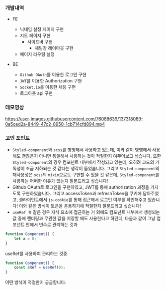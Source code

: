 ### 개발내역
- FE
  - 닉네임 설정 페이지 구현
  - 지도 페이지 구현
    - 사이드바 구현
      - 채팅창 레이아웃 구현
  - 페이지 라우팅 설정

- BE 
  - `Github OAuth`를 이용한 로그인 구현
  - `JWT`를 이용한 Authorization 구현
  - `Socket.io`를 이용한 채팅 구현 
  - 로그아웃 api 구현


### 데모영상
https://user-images.githubusercontent.com/76088639/137318089-0a5ced2a-8449-47c2-8950-1cb714cfd894.mp4


### 고민 포인트
- `Styled-component`와 `scss`를 병행해서 사용하고 있는데, 이와 같이 병행해서 사용해도 괜찮은지 아니면 통일해서 사용하는 것이 적절한지 여쭈어보고 싶습니다. 또한 `Styled-component`의 경우 컴포넌트 내부에서 작성되고 있는데, 오히려 코드의 가독성이 조금 저하되는 것 같다는 생각이 들었습니다. 그리고 `Styled-component`의 재사용성은 `scss`의 `mixin`으로도 구현할 수 있을 것 같은데, `Styled-component`를 사용하는 어떠한 이유가 있는지 질문드리고 싶습니다!
- Github OAuth로 로그인을 구현하였고, JWT를 통해 authorization 과정을 가지도록 구현하였습니다. 그리고 accessToken과 refreshToken을 쿠키에 담아주었고, 클라이언트에서 `js-cookie`를 통해 접근해서 로그인 여부를 확인해주고 있습니다! 이와 같은 방식이 토큰을 운용하기에 적절한지 질문드리고 싶습니다!
- `useRef 훅` 같은 경우 자식 요소에 접근하는 거 외에도 컴포넌트 내부에서 생성되는 값 중에 렌더링과 무관한 값을 저장할 때도 사용한다고 하던데, 다음과 같이 그냥 컴포넌트 안에서 변수로 관리하는 것과 
```javascript
function Component() {
	let a = 0;
}
```
useRef를 사용하여 관리하는 것중
```javascript
function Component() {
	const aRef = useRef(0);
}
```
어떤 방식이 적절한지 궁금합니다.
